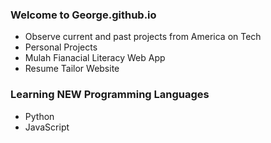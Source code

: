 ### Welcome to George.github.io
- Observe current and past projects from America on Tech
- Personal Projects
- Mulah Fianacial Literacy Web App
- Resume Tailor Website

### Learning NEW Programming Languages
- Python
- JavaScript
